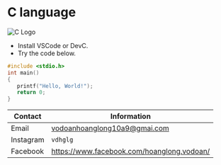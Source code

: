# C language


![C Logo](https://www.britefish.net/wp-content/uploads/2019/07/logo-c-1.png)
- Install VSCode or DevC.
- Try the code below.
```C
#include <stdio.h>
int main() 
{
   printf("Hello, World!");
   return 0;
}
```

| Contact | Information |
|---------|-------------|
| Email   | vodoanhoanglong10a9@gmai.com|
| Instagram  | `vdhglg`|
| Facebook  | https://www.facebook.com/hoanglong.vodoan/
